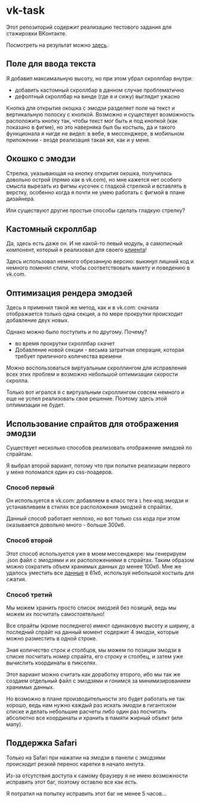 # vk-task

Этот репозиторий содержит реализацию тестового задания для стажировки ВКонтакте.

Посмотреть на результат можно [здесь](https://danyadev.github.io/vk-task/).

## Поле для ввода текста

Я добавил максимальную высоту, но при этом убрал скроллбар внутри:
- добавить кастомный скроллбар в данном случае проблематично
- дефолтный скроллбар на винде (где я и сижу) выглядит ужасно

Кнопка для открытия окошка с эмодзи разделяет поле на текст и вертикальную полоску с кнопкой.
Возможно и существует возможность расположить кнопку так, чтобы текст мог быть и под кнопкой
(как показано в фигме), но это наверняка был бы костыль, да и такого функционала я нигде не видел:
в вебе, в мессенджере, в мобильном приложении - везде реализация такая же, как и у меня.

## Окошко с эмодзи

Стрелка, указывающая на кнопку открытия окошка, получилась довольно острой (прямо как в vk.com),
но мне кажется нет особого смысла вырезать из фигмы кусочек с гладкой стрелкой и вставлять
в верстку, особенно когда я почти не умею работать с фигмой в плане дизайнера.

Или существуют другие простые способы сделать гладкую стрелку?

## Кастомный скроллбар

Да, здесь есть даже он. И не какой-то левый модуль, а самописный компонент, который я
реализовал для своего [клиента](https://github.com/danyadev/vk-desktop)!

Здесь использовал немного обрезанную версию: выкинул лишний код и немного поменял стили,
чтобы соответствовать макету и поведению в vk.com.

## Оптимизация рендера эмодзей

Здесь я применил такой же метод, как и в vk.com:
сначала отображается только одна секция, а по мере прокрутки происходит
добавление двух новых.

Однако можно было поступить и по другому. Почему?
* во время прокрутки скроллбар скачет
* Добавление новой секции - весьма затратная операция, которая требует
приличного количества времени

Можно воспользоваться виртуальным скроллингом для исправления всех этих проблем
и возможно небольшой оптимизации скорости скролла.

Только вот игрался я с виртуальным скроллингом совсем немного и еще не успел
реализовать свое решение. Поэтому здесь этой оптимизации не будет.

## Использование спрайтов для отображения эмодзи

Существует несколько способов реализовать отображение эмодзей по спрайтам.

Я выбрал второй вариант, потому что при попытке реализации первого у меня поломался
один из css-лоадеров.

### Способ первый

Он используется в vk.com: добавляем в класс тега `i` hex-код эмодзи и устанавливаем
в стилях все расположения эмодзей в спрайтах.

Данный способ работает неплохо, но вот только css кода при этом оказывается довольно
много - больше 300кб.

### Способ второй

Этот способ используется уже в моем мессенджере: мы генерируем .json файл с
эмодзями и их расположениями в спрайтах. Таким образом можно сократить объем хранимых
данных до менее 100кб. Мне же удалось уместить все
[данные](https://github.com/danyadev/vk-desktop/blob/master/src/js/json/localEmoji.json)
в 61кб, используя небольшой костыль для сжатия.

### Способ третий

Мы можем хранить просто список эмодзей без позиций, ведь мы можем их посчитать самостоятельно!

Все спрайты (кроме последнего) имеют одинаковую высоту и ширину, а последний спрайт на данный
момент содержит 4 эмодзи, которые можно разместить в одной строке.

Зная количество строк и столбцов, мы можем по позиции эмодзи в списке посчитать
номер спрайта, его строку и столбец, и затем уже вычислить координаты в пикселях.

Этот вариант можно считать как доработку второго, ибо мы так же создаем отдельный файл
с эмодзями и гонимся за минимизированием хранимых данных.

Но возможно в плане производительности это будет работать не так хорошо,
ведь нам нужно каждый раз искать эмодзи в гигантском списке и делать небольшие расчеты
либо один раз посчитать абсолютно все координаты и хранить в памяти жирный объект (или мапу).

## Поддержка Safari

Только на Safari при нажатии на эмодзи в панели с эмодзями происходит резкий перенос
каретки в начало инпута.

Из-за отсутствия доступа к самому браузеру я не имею возможности исправить этот баг,
поэтому оставлю все как есть.

Я потратил на попытку исправить этот баг не менее 5 часов...
